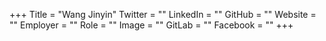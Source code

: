 +++
Title = "Wang Jinyin"
Twitter = ""
LinkedIn = ""
GitHub = ""
Website = ""
Employer = ""
Role = ""
Image = ""
GitLab = ""
Facebook = ""
+++
